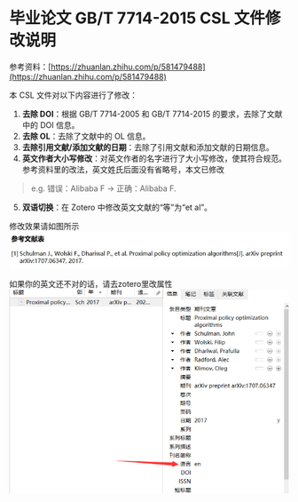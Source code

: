 # 毕业论文 GB/T 7714-2015 CSL 文件修改说明

参考资料：[https://zhuanlan.zhihu.com/p/581479488](https://zhuanlan.zhihu.com/p/581479488)

本 CSL 文件对以下内容进行了修改：

1. **去除 DOI**：根据 GB/T 7714-2005 和 GB/T 7714-2015 的要求，去除了文献中的 DOI 信息。
2. **去除 OL**：去除了文献中的 OL 信息。
3. **去除引用文献/添加文献的日期**：去除了引用文献和添加文献的日期信息。
4. **英文作者大小写修改**：对英文作者的名字进行了大小写修改，使其符合规范。参考资料里的改法，英文姓氏后面没有省略号，本文已修改 
>   e.g. 错误：Alibaba F → 正确：Alibaba F.
5. **双语切换**：在 Zotero 中修改英文文献的“等”为“et al”。

修改效果请如图所示 ![biblio.jpg](biblio.jpg)

如果你的英文还不对的话，请去zotero里改属性
 ![property.png](property.png)

